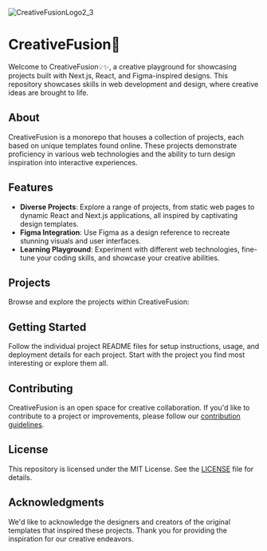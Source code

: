 ![CreativeFusionLogo2_3](https://github.com/io-oseinana/CreativeFusion/assets/105572944/7974e6c9-8a47-40a8-b7c5-c1a9eb53bcf8)

# CreativeFusion🚀


Welcome to CreativeFusion💡✨, a creative playground for showcasing projects built with Next.js, React, and Figma-inspired designs. This repository showcases skills in web development and design, where creative ideas are brought to life.

## About

CreativeFusion is a monorepo that houses a collection of projects, each based on unique templates found online. These projects demonstrate proficiency in various web technologies and the ability to turn design inspiration into interactive experiences.

## Features

- **Diverse Projects**: Explore a range of projects, from static web pages to dynamic React and Next.js applications, all inspired by captivating design templates.
- **Figma Integration**: Use Figma as a design reference to recreate stunning visuals and user interfaces.
- **Learning Playground**: Experiment with different web technologies, fine-tune your coding skills, and showcase your creative abilities.

## Projects

Browse and explore the projects within CreativeFusion:

## Getting Started

Follow the individual project README files for setup instructions, usage, and deployment details for each project. Start with the project you find most interesting or explore them all.

## Contributing

CreativeFusion is an open space for creative collaboration. If you'd like to contribute to a project or improvements, please follow our [contribution guidelines](CONTRIBUTING.md).

## License

This repository is licensed under the MIT License. See the [LICENSE](LICENSE) file for details.

## Acknowledgments

We'd like to acknowledge the designers and creators of the original templates that inspired these projects. Thank you for providing the inspiration for our creative endeavors.
